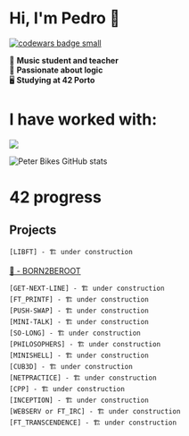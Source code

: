 # Hi, I'm Pedro 👋
  <a target="_blank" href="https://www.codewars.com/r/C6HkBg"><img src="https://www.codewars.com/users/peterbikes/badges/small" alt="codewars badge small" /></a>

🎸 __Music student and teacher__ <br>
🧩 __Passionate about logic__ <br>
🖥️ __Studying at 42 Porto__ <br>

# I have worked with:
<p align="left">
  <a href="https://skillicons.dev">
    <img src="https://skillicons.dev/icons?i=c,cpp,github,bash,linux,vim,vscode,markdown,atom,ableton" />
  </a>
</p>

<!--[![GitHub Streak](https://streak-stats.demolab.com/?user=peterbikes)](https://git.io/streak-stats)-->
![Peter Bikes GitHub stats](https://github-readme-stats.vercel.app/api?username=peterbikes&show_icons=true&theme=transparent)
# 42 progress

## Projects

    [LIBFT] - 🏗️ under construction

   [🌲 - BORN2BEROOT](https://github.com/peterbikes/42_Born2BeRoot)

    [GET-NEXT-LINE] - 🏗️ under construction
    [FT_PRINTF] - 🏗️ under construction
    [PUSH-SWAP] - 🏗️ under construction
    [MINI-TALK] - 🏗️ under construction
    [SO-LONG] - 🏗️ under construction
    [PHILOSOPHERS] - 🏗️ under construction
    [MINISHELL] - 🏗️ under construction
    [CUB3D] - 🏗️ under construction
    [NETPRACTICE] - 🏗️ under construction
    [CPP] - 🏗️ under construction
    [INCEPTION] - 🏗️ under construction
    [WEBSERV or FT_IRC] - 🏗️ under construction
    [FT_TRANSCENDENCE] - 🏗️ under construction

